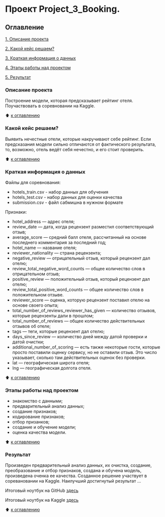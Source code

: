# Проект Project_3_Booking. 

## Оглавление

[1. Описание проекта](https://github.com/LNarnia/new_DS/tree/main/Skillfactory/project2_анализ_вакансий#Описание-проекта)

[2. Какой кейс решаем?](https://github.com/LNarnia/new_DS/tree/main/Skillfactory/project2_анализ_вакансий#Какой-кейс-решаем?)

[3. Краткая информация о данных](https://github.com/LNarnia/new_DS/tree/main/Skillfactory/project2_анализ_вакансий#Краткая-информация-о-данных)

[4. Этапы работы над проектом](https://github.com/LNarnia/new_DS/tree/main/Skillfactory/project2_анализ_вакансий#Этапы-работы-над-проектом)

[5. Результат](https://github.com/LNarnia/new_DS/tree/main/Skillfactory/project2_анализ_вакансий#Результат)

### Описание проекта
Построение модели, которая предсказывает рейтинг отеля. Поучаствовать в соревновании на Kaggle.

:arrow_up: [к оглавлению](https://github.com/LNarnia/new_DS/tree/main/Skillfactory/project2_анализ_вакансий#Оглавление)

### Какой кейс решаем?
Выявить нечестные отели, которые накручивают себе рейтинг. Если предсказания модели сильно отличаются от фактического результата, то, возможно, отель ведёт себя нечестно, и его стоит проверить.

:arrow_up: [к оглавлению](https://github.com/LNarnia/new_DS/tree/main/Skillfactory/project2_анализ_вакансий#Оглавление)

### Краткая информация о данных

Файлы для соревнования:

- hotels_train.csv - набор данных для обучения
- hotels_test.csv - набор данных для оценки качества
- submission.csv - файл сабмишна в нужном формате

Признаки:
- hotel_address — адрес отеля;
- review_date — дата, когда рецензент разместил соответствующий отзыв;
- average_score — средний балл отеля, рассчитанный на основе последнего комментария за последний год;
- hotel_name — название отеля;
- reviewer_nationality — страна рецензента;
- negative_review — отрицательный отзыв, который рецензент дал отелю;
- review_total_negative_word_counts — общее количество слов в отрицательном отзыв;
- positive_review — положительный отзыв, который рецензент дал отелю;
- review_total_positive_word_counts — общее количество слов в положительном отзыве.
- reviewer_score — оценка, которую рецензент поставил отелю на основе своего опыта;
- total_number_of_reviews_reviewer_has_given — количество отзывов, которые рецензенты дали в прошлом;
- total_number_of_reviews — общее количество действительных отзывов об отеле;
- tags — теги, которые рецензент дал отелю;
- days_since_review — количество дней между датой проверки и датой очистки;
- additional_number_of_scoring — есть также некоторые гости, которые просто поставили оценку сервису, но не оставили отзыв. Это число указывает, сколько там действительных оценок без проверки.
- lat — географическая широта отеля;
- lng — географическая долгота отеля.

:arrow_up: [к оглавлению](https://github.com/LNarnia/new_DS/tree/main/Skillfactory/project2_анализ_вакансий#Оглавление)

### Этапы работы над проектом
- знакомство с данными;
- предварительный анализ данных;
- создание признаков;
- кодирование признаков;
- отбор призанков;
- создание и обучение модели;
- оценка качества модели.

:arrow_up: [к оглавлению](https://github.com/LNarnia/new_DS/tree/main/Skillfactory/project2_анализ_вакансий#Оглавление)

### Результат

Произведен предварительный анализ данных, их очистка, создание, преобразование и отбор признаков, создана и обучена модель, произведена оченка ее качества. Созданное решение участвует в соревановании на Kaggle. Наилучший достигнутый результат ...


Итоговый ноутбук на GitHub [здесь](https://github.com/LNarnia/new_DS/blob/main/Skillfactory/project2_%D0%B0%D0%BD%D0%B0%D0%BB%D0%B8%D0%B7_%D0%B2%D0%B0%D0%BA%D0%B0%D0%BD%D1%81%D0%B8%D0%B9/Project_2_%D0%9D%D0%BE%D1%83%D1%82%D0%B1%D1%83%D0%BA_%D1%88%D0%B0%D0%B1%D0%BB%D0%BE%D0%BD.ipynb)

Итоговый ноутбук на Kaggle [здесь]()


:arrow_up: [к оглавлению](https://github.com/LNarnia/new_DS/tree/main/Skillfactory/project2_анализ_вакансий#Оглавление)
